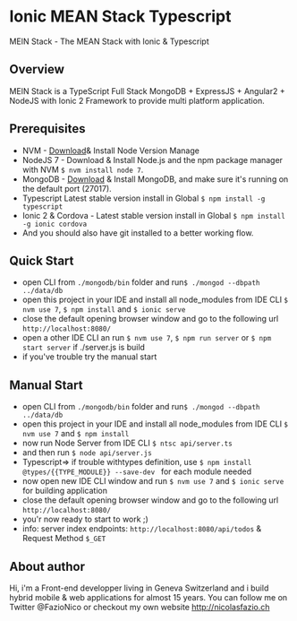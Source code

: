 # Ionic MEAN Stack Typescript
MEIN Stack - The MEAN Stack with Ionic &amp; Typescript

## Overview
MEIN Stack is a TypeScript Full Stack MongoDB + ExpressJS + Angular2 + NodeJS with Ionic 2 Framework to provide multi platform application.

## Prerequisites
- NVM - [Download](https://github.com/creationix/nvm)& Install Node Version Manage
- NodeJS 7 - Download & Install Node.js and the npm package manager with NVM `$ nvm install node 7`.
- MongoDB - [Download](https://www.mongodb.com) & Install MongoDB, and make sure it's running on the default port (27017).
- Typescript Latest stable version install in Global `$ npm install -g typescript`
- Ionic 2 & Cordova - Latest stable version install in Global `$ npm install -g ionic cordova`
- And you should also have git installed to a better working flow.

## Quick Start
- open CLI from `./mongodb/bin` folder and run`$ ./mongod --dbpath ../data/db`
- open this project in your IDE and install all node_modules from IDE CLI `$ nvm use 7`, `$ npm install` and `$ ionic serve`
- close the default opening browser window and go to the following url `http://localhost:8080/`
- open a other IDE CLI an run `$ nvm use 7`, `$ npm run server` or `$ npm start server` if ./server.js is build
- if you've trouble try the manual start

## Manual Start
- open CLI from `./mongodb/bin` folder and run`$ ./mongod --dbpath ../data/db`
- open this project in your IDE and install all node_modules from IDE CLI `$ nvm use 7` and `$ npm install`
- now run Node Server from IDE CLI `$ ntsc api/server.ts`
- and then run  `$ node api/server.js`
- Typescript=> if trouble withtypes definition, use `$ npm install @types/{{TYPE_MODULE}} --save-dev
` for each module needed
- now open new IDE CLI window and run `$ nvm use 7` and `$ ionic serve` for building application
- close the default opening browser window and go to the following url `http://localhost:8080/`
- you'r now ready to start to work ;)
- info: server index endpoints: `http://localhost:8080/api/todos` & Request Method `$_GET`

## About author
Hi, i'm a Front-end developper living in Geneva Switzerland and i build hybrid mobile & web applications for almost 15 years. You can follow me on Twitter @FazioNico or checkout my own website http://nicolasfazio.ch
